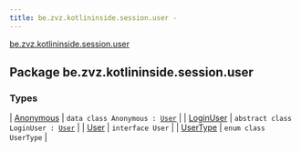 ```yaml
---
title: be.zvz.kotlininside.session.user - 
---
```


[be.zvz.kotlininside.session.user](./index.html)

## Package be.zvz.kotlininside.session.user

### Types

| [Anonymous](-anonymous/index.html) | `data class Anonymous : `[`User`](-user/index.html) |
| [LoginUser](-login-user/index.html) | `abstract class LoginUser : `[`User`](-user/index.html) |
| [User](-user/index.html) | `interface User` |
| [UserType](-user-type/index.html) | `enum class UserType` |

